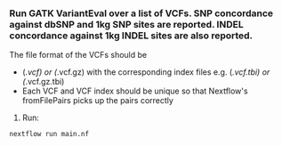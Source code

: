 ### Run GATK VariantEval over a list of VCFs. SNP concordance against dbSNP and 1kg SNP sites are reported. INDEL concordance against 1kg INDEL sites are also reported.
The file format of the VCFs should be
* (*.vcf) or (*.vcf.gz) with the corresponding index files e.g. (*.vcf.tbi) or (*.vcf.gz.tbi)
* Each VCF and VCF index should be unique so that Nextflow's fromFilePairs picks up the pairs correctly

1. Run:  
```
nextflow run main.nf
```
